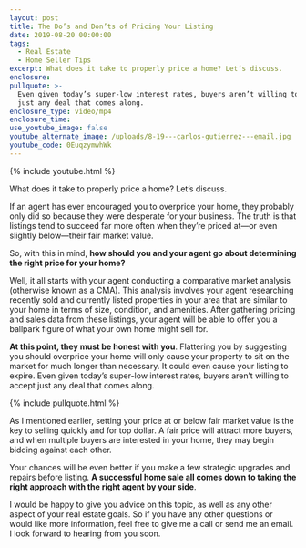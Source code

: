 ```yaml
---
layout: post
title: The Do’s and Don’ts of Pricing Your Listing
date: 2019-08-20 00:00:00
tags:
  - Real Estate
  - Home Seller Tips
excerpt: What does it take to properly price a home? Let’s discuss.
enclosure:
pullquote: >-
  Even given today’s super-low interest rates, buyers aren’t willing to accept
  just any deal that comes along.
enclosure_type: video/mp4
enclosure_time:
use_youtube_image: false
youtube_alternate_image: /uploads/8-19---carlos-gutierrez---email.jpg
youtube_code: 0EuqzymwhWk
---
```


{% include youtube.html %}

What does it take to properly price a home? Let’s discuss.

If an agent has ever encouraged you to overprice your home, they probably only did so because they were desperate for your business. The truth is that listings tend to succeed far more often when they’re priced at—or even slightly below—their fair market value.

So, with this in mind, **how should you and your agent go about determining the right price for your home?**

Well, it all starts with your agent conducting a comparative market analysis (otherwise known as a CMA). This analysis involves your agent researching recently sold and currently listed properties in your area that are similar to your home in terms of size, condition, and amenities. After gathering pricing and sales data from these listings, your agent will be able to offer you a ballpark figure of what your own home might sell for.

**At this point, they must be honest with you**. Flattering you by suggesting you should overprice your home will only cause your property to sit on the market for much longer than necessary. It could even cause your listing to expire. Even given today’s super-low interest rates, buyers aren’t willing to accept just any deal that comes along.

{% include pullquote.html %}

As I mentioned earlier, setting your price at or below fair market value is the key to selling quickly and for top dollar. A fair price will attract more buyers, and when multiple buyers are interested in your home, they may begin bidding against each other.

Your chances will be even better if you make a few strategic upgrades and repairs before listing. **A successful home sale all comes down to taking the right approach with the right agent by your side**.

I would be happy to give you advice on this topic, as well as any other aspect of your real estate goals. So if you have any other questions or would like more information, feel free to give me a call or send me an email. I look forward to hearing from you soon.